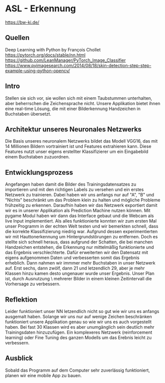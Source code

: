 # ASL - Erkennung
https://bw-ki.de/

## Quellen

Deep Learning with Python by François Chollet
https://pytorch.org/docs/stable/nn.html
https://github.com/LeanManager/PyTorch_Image_Classifier
https://www.pyimagesearch.com/2014/08/18/skin-detection-step-step-example-using-python-opencv/

## Intro

Stellen sie sich vor, sie wollen sich mit einem Taubstummen unterhalten, aber beherrschen die Zeichensprache nicht. Unsere Applikation bietet ihnen eine real-time Lösung, die mit einer Bilderkennung Handzeichen in Buchstaben übersetzt. 

## Architektur unseres Neuronales Netzwerks

Die Basis unseres neuronalem Netzwerks bildet das Modell VGG16, das mit 14 Millionen Bildern vortrainiert ist und Features extrahieren kann. Diese Features nutzt unser eigens erstellter Klassifizierer um ein Eingabebild einem Buchstaben zuzuordnen. 

## Entwicklungsprozess

Angefangen haben damit die Bilder des Trainingsdatensatzes zu importieren und mit den richtigen Labels zu versehen und ein erstes Netzwerk zu trainieren. Dabei haben wir uns anfangs nur auf "A", "B" und "Nichts" beschränkt um das Problem klein zu halten und mögliche Probleme frühzeitig zu erkennen. Daraufhin haben wir das Netzwerk exportiert damit wir es in unserer Applikation als Prediction Machine nutzen können. Mit pygame Modul haben wir dann das Interface gebaut und die Webcam als live Input implementiert. Als alles funktionierte konnten wir zum ersten Mal unser Programm in der echten Welt testen und wir bemerkten schnell, dass die korrekte Klassifizierung niedrig war. Aufgrund dessen experimentierten wir mit Hauttonerkennung um Hintergrundstörungen zu entfernen. Doch es stellte sich schnell heraus, dass aufgrund der Schatten, die bei manchen Handzeichen entstehen, die Erkennung nur mittelmäßig funktionierte und das Ergebnis verschlechterte. Dafür erweiterten wir den Datensatz mit eigens aufgenommen Daten und verbesserten somit das Ergebnis erheblich. Dann nahmen wir immmer mehr Buchstaben in unser Netzwerk auf. Erst sechs, dann zwölf, dann 21 und letzendlich 29, aber je mehr Klassen hinzu kamen desto ungenauer wurde unser Ergebnis. 
Unser Plan ist, durch Ausnutzung \\ mehrerer Bilder in einem kleinen Zeitintervall die Vorhersage zu verbessern.

## Reflektion

Leider funktioniert unser NN letzendlich nicht so gut wie wir uns es anfangs ausgemalt haben. Solange wir uns nur auf wenige Zeichen beschränken funktioniert unsere Applikation genau so wie wir uns es auch vorgestellt haben. Bei fast 30 Klassen wird es aber unumgänglich sein deutlich mehr Trainingsdaten hinzuzufügen. Ein komplexeres Netzwerk (reinforcement learning) oder Fine Tuning des ganzen Modells um das Erebnis leicht zu verbessern. 

## Ausblick

Sobald das Programm auf dem Computer sehr zuverlässig funktioniert, planen wir eine mobile App zu bauen.
